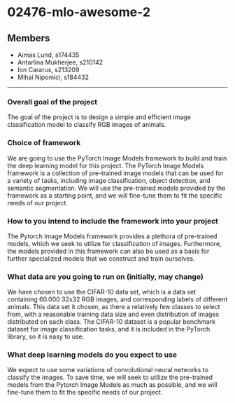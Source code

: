 # 02476-mlo-awesome-2

## Members
- Aimas Lund, s174435
- Antarlina Mukherjee, s210142
- Ion Cararus, s213209
- Mihai Nipomici, s184432

---

### Overall goal of the project
The goal of the project is to design a simple and efficient image classification model to classify RGB images of animals.

### Choice of framework
We are going to use the PyTorch Image Models framework to build and train the deep learning model for this project. The PyTorch Image Models framework is a collection of pre-trained image models that can be used for a variety of tasks, including image classification, object detection, and semantic segmentation. We will use the pre-trained models provided by the framework as a starting point, and we will fine-tune them to fit the specific needs of our project.

### How to you intend to include the framework into your project
The Pytorch Image Models framework provides a plethora of pre-trained models, which we seek to utilize for classification of images. Furthermore, the models provided in this framework can also be used as a basis for further specialized models that we construct and train ourselves. 

### What data are you going to run on (initially, may change)
We have chosen to use the CIFAR-10 data set, which is a data set containing 60.000 32x32 RGB images, and corresponding labels of different animals. This data set it chosen, as there a relatively few classes to select from, with a reasonable training data size and even distribution of images distributed on each class. The CIFAR-10 dataset is a popular benchmark dataset for image classification tasks, and it is included in the PyTorch library, so it is easy to use.

### What deep learning models do you expect to use
We expect to use some variations of convolutional neural networks to classify the images. To save time, we will seek to utilize the pre-trained models from the Pytorch Image Models as much as possible, and we will fine-tune them to fit the specific needs of our project.
